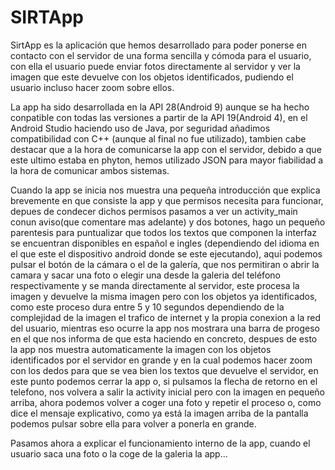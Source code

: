 # SIRTApp


SirtApp es la aplicación que hemos desarrollado para poder ponerse en contacto con el servidor
de una forma sencilla y cómoda para el usuario, con ella el usuario puede enviar fotos directamente
al servidor y ver la imagen que este devuelve con los objetos identificados, pudiendo el usuario
incluso hacer zoom sobre ellos.

La app ha sido desarrollada en la API 28(Android 9) aunque se ha hecho conpatible con todas las versiones
a partir de la API 19(Android 4), en el Android Studio haciendo uso de Java, por seguridad añadimos
compatibilidad con C++ (aunque al final no fue utilizado), tambien cabe destacar que a la hora de comunicarse
la app con el servidor, debido a que este ultimo estaba en phyton, hemos utilizado JSON para mayor
fiabilidad a la hora de comunicar ambos sistemas.

Cuando la app se inicia nos muestra una pequeña introducción que explica brevemente en que consiste la
app y que permisos necesita para funcionar, depues de condecer dichos permisos pasamos a ver un activity_main
conun aviso(que comentare mas adelante) y dos botones, hago un pequeño parentesis para puntualizar que todos
los textos que componen la interfaz se encuentran disponibles en español e ingles (dependiendo del idioma
en el que este el dispositivo android donde se este ejecutando), aqui podemos pulsar el botón de la cámara o
el de la galería, que nos permitiran o abrir la camara y sacar una foto o elegir una desde la galeria del
teléfono respectivamente y se manda directamente al servidor, este procesa la imagen y devuelve la misma
imagen pero con los objetos ya identificados, como este proceso dura entre 5 y 10 segundos dependiendo de
la complejidad de la imagen el trafico de internet y la propia conexion a la red del usuario, mientras eso
ocurre la app nos mostrara una barra de progeso en el que nos informa de que esta haciendo en concreto,
despues de esto la app nos muestra automaticamente la imagen con los objetos identificados por el servidor
en grande y en la cual podemos hacer zoom con los dedos para que se vea bien los textos que devuelve el servidor,
en este punto podemos cerrar la app o, si pulsamos la flecha de retorno en el telefono, nos volvera a salir la
activity inicial pero con la imagen en pequeño arriba, ahora podemos volver a coger una foto y repetir el
proceso o, como dice el mensaje explicativo, como ya está la imagen arriba de la pantalla podemos pulsar
sobre ella para volver a ponerla en grande.

Pasamos ahora a explicar el funcionamiento interno de la app, cuando el usuario saca una foto o la coge de
la galeria la app...